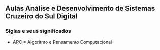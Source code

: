 ## Aulas Análise e Desenvolvimento de Sistemas Cruzeiro do Sul Digital

### Siglas e seus significados

- APC = Algoritmo e Pensamento Computacional